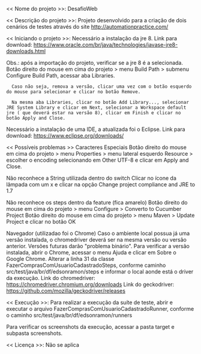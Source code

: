 << Nome do projeto >>: 
DesafioWeb

<< Descrição do projeto >>:
Projeto desenvolvido para a criação de dois cenários de testes através do site http://automationpractice.com/

<< Iniciando o projeto >>:
Necessário a instalação da jre 8.
Link para download: https://www.oracle.com/br/java/technologies/javase-jre8-downloads.html

Obs.: após a importação do projeto, verificar se a jre 8 é a selecionada.
	  Botão direito do mouse em cima do projeto > menu Build Path > submenu Configure Build Path, acessar aba Libraries.
	  
	  Caso não seja, remova a versão, clicar uma vez com o botão esquerdo do mouse para selecionar e clicar no botão Remove.
	  
	  Na mesma aba Libraries, clicar no botão Add Library..., selecionar JRE System Library e clicar em Next, selecionar a Workspace default jre ( que deverá estar na versão 8), clicar em Finish e clicar no botão Apply and Close.

Necessário a instalação de uma IDE, a atualizada foi o Eclipse.
Link para download: https://www.eclipse.org/downloads/

<< Possíveis problemas >> 
Caracteres Especiais
Botão direito do mouse em cima do projeto > menu Properties > menu lateral esquerdo Resource > escolher o encoding selecionando em Other UTF-8 e clicar em Apply and Close.

Não reconhece a String utilizada dentro do switch
Clicar no ícone da lâmpada com um x e clicar na opção Change project compliance and JRE to 1.7

Não reconhece os steps dentro da feature (fica amarelo)
Botão direito do mouse em cima do projeto > menu Configure > Converto to Cucumber Project
Botão direito do mouse em cima do projeto > menu Maven > Update Project e clicar no botão OK

Navegador (utilizadao foi o Chrome)
Caso o ambiente local possua já uma versão instalada, o chromedriver deverá ser na mesma versão ou versão anterior. Versões futuras darão "problema binário".
Para verificar a versão instalada, abrir o Chrome, acessar o menu Ajuda e clicar em Sobre o Google Chrome.
Alterar a linha 31 da classe FazerComprasComUsuarioCadastradoSteps, conforme caminho src/test/java/br/df/edsonramon/steps e informar o local aonde está o driver da execução.
Link do chromedriver: https://chromedriver.chromium.org/downloads
Link do geckodriver: https://github.com/mozilla/geckodriver/releases

<< Execução >>:
Para realizar a execução da suíte de teste, abrir e executar o arquivo FazerComprasComUsuarioCadastradoRunner, conforme o caminho src/test/java/br/df/edsonramon/runners

Para verificar os screenshots da execução, acessar a pasta target e subpasta screenshots.

<< Licença >>:
Não se aplica
